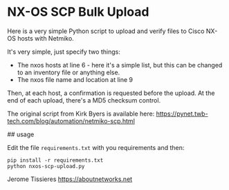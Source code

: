 # NX-OS SCP Bulk Upload

Here is a very simple Python script to upload and verify files to Cisco NX-OS hosts with Netmiko.

It's very simple, just specify two things:
- The nxos hosts at line 6 - here it's a simple list, but this can be changed to an inventory file or anything else.
- The nxos file name and location at line 9

Then, at each host, a confirmation is requested before the upload.
At the end of each upload, there's a MD5 checksum control.

The original script from Kirk Byers is available here: https://pynet.twb-tech.com/blog/automation/netmiko-scp.html

## usage

Edit the file `requirements.txt` with you requirements and then:

```
pip install -r requirements.txt
python nxos-scp-upload.py
```

Jerome Tissieres
https://aboutnetworks.net
